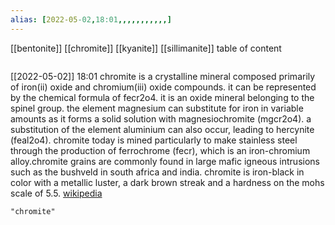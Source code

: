 ```yaml
---
alias: [2022-05-02,18:01,,,,,,,,,,,]
---
```

[[bentonite]] [[chromite]] [[kyanite]] [[sillimanite]]
table of content
```toc
```

[[2022-05-02]] 18:01
chromite is a crystalline mineral composed primarily of iron(ii) oxide and chromium(iii) oxide compounds. it can be represented by the chemical formula of fecr2o4. it is an oxide mineral belonging to the spinel group. the element magnesium can substitute for iron in variable amounts as it forms a solid solution with magnesiochromite (mgcr2o4). a substitution of the element aluminium can also occur, leading to hercynite (feal2o4). chromite today is mined particularly to make stainless steel through the production of ferrochrome (fecr), which is an iron-chromium alloy.chromite grains are commonly found in large mafic igneous intrusions such as the bushveld in south africa and india. chromite is iron-black in color with a metallic luster, a dark brown streak and a hardness on the mohs scale of 5.5.
[wikipedia](https://en.wikipedia.org/wiki/chromite)
```query
"chromite"
```